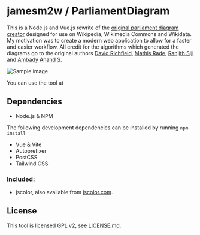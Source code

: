 # jamesm2w / ParliamentDiagram

This is a Node.js and Vue.js rewrite of the [original parliament diagram creator](https://github.com/slashme/parliamentdiagram) designed for use on Wikipedia, Wikimedia Commons and Wikidata. 
My motivation was to create a modern web application to allow for a faster and easier workflow. All credit for the algorithms which generated the diagrams go to the original authors [David Richfield](https://en.wikipedia.org/wiki/User:Slashme), [Mathis Rade](https://github.com/Rade-Mathis), [Ranjith Siji](https://en.wikipedia.org/wiki/User:Ranjithsiji) and [Ambady Anand S](https://en.wikipedia.org/wiki/User:Ambadyanands).

![Sample image](/src/assets/card_image.png)

You can use the tool at []()

## Dependencies

* Node.js & NPM

The following development dependencies can be installed by running `npm install`
* Vue & Vite
* Autoprefixer
* PostCSS
* Tailwind CSS

### Included:
* jscolor, also available from [jscolor.com](jscolor.com).

## License

This tool is licensed GPL v2, see [LICENSE.md](LICENSE.md).
